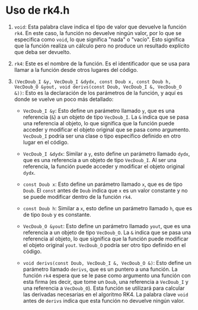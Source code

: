 # Uso de rk4.h


1. `void`: Esta palabra clave indica el tipo de valor que devuelve la función `rk4`. En este caso, la función no devuelve ningún valor, por lo que se especifica como `void`, lo que significa "nada" o "vacío". Esto significa que la función realiza un cálculo pero no produce un resultado explícito que deba ser devuelto.

2. `rk4`: Este es el nombre de la función. Es el identificador que se usa para llamar a la función desde otros lugares del código.

3. `(VecDoub_I &y, VecDoub_I &dydx, const Doub x, const Doub h, VecDoub_O &yout, void derivs(const Doub, VecDoub_I &, VecDoub_O &))`: Esto es la declaración de los parámetros de la función, y aquí es donde se vuelve un poco más detallado:

   - `VecDoub_I &y`: Esto define un parámetro llamado `y`, que es una referencia (`&`) a un objeto de tipo `VecDoub_I`. La `&` indica que se pasa una referencia al objeto, lo que significa que la función puede acceder y modificar el objeto original que se pasa como argumento. `VecDoub_I` podría ser una clase o tipo específico definido en otro lugar en el código.

   - `VecDoub_I &dydx`: Similar a `y`, esto define un parámetro llamado `dydx`, que es una referencia a un objeto de tipo `VecDoub_I`. Al ser una referencia, la función puede acceder y modificar el objeto original `dydx`.

   - `const Doub x`: Esto define un parámetro llamado `x`, que es de tipo `Doub`. El `const` antes de `Doub` indica que `x` es un valor constante y no se puede modificar dentro de la función `rk4`.

   - `const Doub h`: Similar a `x`, esto define un parámetro llamado `h`, que es de tipo `Doub` y es constante.

   - `VecDoub_O &yout`: Esto define un parámetro llamado `yout`, que es una referencia a un objeto de tipo `VecDoub_O`. La `&` indica que se pasa una referencia al objeto, lo que significa que la función puede modificar el objeto original `yout`. `VecDoub_O` podría ser otro tipo definido en el código.

   - `void derivs(const Doub, VecDoub_I &, VecDoub_O &)`: Esto define un parámetro llamado `derivs`, que es un puntero a una función. La función `rk4` espera que se le pase como argumento una función con esta firma (es decir, que tome un `Doub`, una referencia a `VecDoub_I` y una referencia a `VecDoub_O`). Esta función se utilizará para calcular las derivadas necesarias en el algoritmo RK4. La palabra clave `void` antes de `derivs` indica que esta función no devuelve ningún valor.

